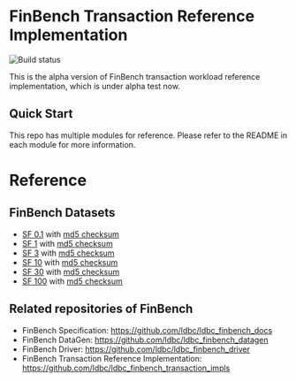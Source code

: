 # FinBench Transaction Reference Implementation

![Build status](https://github.com/ldbc/ldbc_finbench_transaction_impls/actions/workflows/ci.yml/badge.svg?branch=main)

This is the alpha version of FinBench transaction workload reference implementation, which is under alpha test now.


## Quick Start

This repo has multiple modules for reference. Please refer to the README in each module for more information.

# Reference

## FinBench Datasets

- [SF 0.1](oss://tugraph-web/tugraph/datasets/finbench/v0.2.0/sf0.1/sf0.1.tar.xz) with [md5 checksum](oss://tugraph-web/tugraph/datasets/finbench/v0.2.0/sf0.1/sf0.1.tar.xz.md5sum)
- [SF 1](oss://tugraph-web/tugraph/datasets/finbench/v0.2.0/sf1/sf1.tar.xz) with [md5 checksum](oss://tugraph-web/tugraph/datasets/finbench/v0.2.0/sf1/sf1.tar.xz.md5sum)
- [SF 3](oss://tugraph-web/tugraph/datasets/finbench/v0.2.0/sf3/sf3.tar.xz) with [md5 checksum](oss://tugraph-web/tugraph/datasets/finbench/v0.2.0/sf3/sf3.tar.xz.md5sum)
- [SF 10](oss://tugraph-web/tugraph/datasets/finbench/v0.2.0/sf10/sf10.tar.xz) with [md5 checksum](oss://tugraph-web/tugraph/datasets/finbench/v0.2.0/sf10/sf10.tar.xz.md5sum)
- [SF 30](oss://tugraph-web/tugraph/datasets/finbench/v0.2.0/sf30/sf30.tar.xz) with [md5 checksum](oss://tugraph-web/tugraph/datasets/finbench/v0.2.0/sf30/sf30.tar.xz.md5sum)
- [SF 100](oss://tugraph-web/tugraph/datasets/finbench/v0.2.0/sf100/sf100.tar.xz) with [md5 checksum](oss://tugraph-web/tugraph/datasets/finbench/v0.2.0/sf100/sf100.tar.xz.md5sum)

## Related repositories of FinBench

- FinBench Specification: https://github.com/ldbc/ldbc_finbench_docs
- FinBench DataGen: https://github.com/ldbc/ldbc_finbench_datagen
- FinBench Driver: https://github.com/ldbc/ldbc_finbench_driver
- FinBench Transaction Reference Implementation: https://github.com/ldbc/ldbc_finbench_transaction_impls